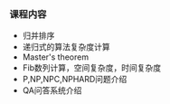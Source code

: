 ### 课程内容
- 归并排序
- 递归式的算法复杂度计算
- Master's theorem
- Fib数列计算，空间复杂度，时间复杂度
- P,NP,NPC,NPHARD问题介绍
- QA问答系统介绍
